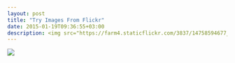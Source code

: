 ```yaml
---
layout: post
title: "Try Images From Flickr"
date: 2015-01-19T09:36:55+03:00
description: <img src="https://farm4.staticflickr.com/3837/14758594677_a4935fa6e8_o.jpg"></img>
---
```


![](https://farm4.staticflickr.com/3837/14758594677_a4935fa6e8_o.jpg)
